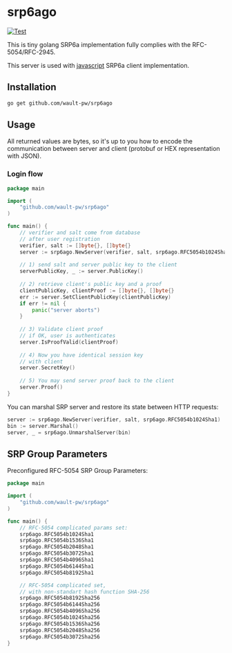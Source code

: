 # srp6ago

[![Test](https://github.com/wault-pw/srp6ago/actions/workflows/test.yml/badge.svg)](https://github.com/wault-pw/srp6a-webcrypto/actions/workflows/test.yml)

This is tiny golang SRP6a implementation
fully complies with the RFC-5054/RFC-2945.

This server is used with [javascript](https://github.com/wault-pw/srp6a-webcrypto) 
SRP6a client implementation.

## Installation

```bash
go get github.com/wault-pw/srp6ago
```

## Usage

All returned values are bytes, so it's up to you how to encode the 
communication between server and client (protobuf or HEX representation 
with JSON).


### Login flow

```go
package main

import (
    "github.com/wault-pw/srp6ago"
)

func main() {
	// verifier and salt come from database
	// after user registration
	verifier, salt := []byte{}, []byte{}
	server := srp6ago.NewServer(verifier, salt, srp6ago.RFC5054b1024Sha1)
	
	// 1) send salt and server public key to the client
	serverPublicKey, _ := server.PublicKey()
	
	// 2) retrieve client's public key and a proof
	clientPublicKey, clientProof := []byte{}, []byte{}
	err := server.SetClientPublicKey(clientPublicKey)
	if err != nil {
        panic("server aborts")
	}
	
	// 3) Validate client proof
	// if OK, user is authenticates
	server.IsProofValid(clientProof)
	
	// 4) Now you have identical session key
	// with client
	server.SecretKey()
	
	// 5) You may send server proof back to the client
	server.Proof()
}
```
You can marshal SRP  server and restore its state between
HTTP requests:

```go
server := srp6ago.NewServer(verifier, salt, srp6ago.RFC5054b1024Sha1)
bin := server.Marshal()
server, _ = srp6ago.UnmarshalServer(bin)
```

## SRP Group Parameters

Preconfigured RFC-5054 SRP Group Parameters:

```go
package main

import (
    "github.com/wault-pw/srp6ago"
)

func main() {
	// RFC-5054 complicated params set:
	srp6ago.RFC5054b1024Sha1
	srp6ago.RFC5054b1536Sha1
	srp6ago.RFC5054b2048Sha1
	srp6ago.RFC5054b3072Sha1
	srp6ago.RFC5054b4096Sha1
	srp6ago.RFC5054b6144Sha1
	srp6ago.RFC5054b8192Sha1

	// RFC-5054 complicated set,
	// with non-standart hash function SHA-256
	srp6ago.RFC5054b8192Sha256
	srp6ago.RFC5054b6144Sha256
	srp6ago.RFC5054b4096Sha256
	srp6ago.RFC5054b1024Sha256
	srp6ago.RFC5054b1536Sha256
	srp6ago.RFC5054b2048Sha256
	srp6ago.RFC5054b3072Sha256	
}
```
